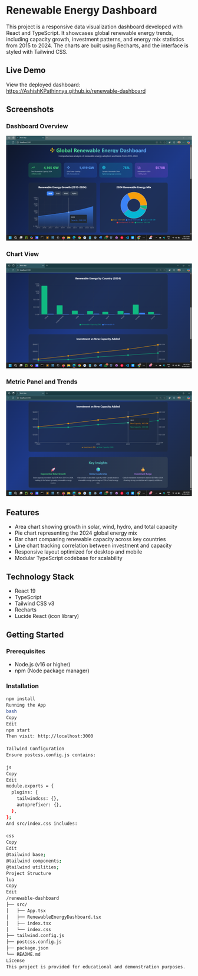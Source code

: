 # Renewable Energy Dashboard

This project is a responsive data visualization dashboard developed with React and TypeScript. It showcases global renewable energy trends, including capacity growth, investment patterns, and energy mix statistics from 2015 to 2024. The charts are built using Recharts, and the interface is styled with Tailwind CSS.

## Live Demo

View the deployed dashboard:  
https://AshishKPathinnya.github.io/renewable-dashboard


## Screenshots

### Dashboard Overview
![Screenshot 1](Screenshot1.png)

### Chart View
![Screenshot 2](Screenshot2.png)

### Metric Panel and Trends
![Screenshot 3](Screenshot3.png)


## Features

- Area chart showing growth in solar, wind, hydro, and total capacity
- Pie chart representing the 2024 global energy mix
- Bar chart comparing renewable capacity across key countries
- Line chart tracking correlation between investment and capacity
- Responsive layout optimized for desktop and mobile
- Modular TypeScript codebase for scalability

## Technology Stack

- React 19
- TypeScript
- Tailwind CSS v3
- Recharts
- Lucide React (icon library)

## Getting Started

### Prerequisites

- Node.js (v16 or higher)
- npm (Node package manager)

### Installation

```bash
npm install
Running the App
bash
Copy
Edit
npm start
Then visit: http://localhost:3000

Tailwind Configuration
Ensure postcss.config.js contains:

js
Copy
Edit
module.exports = {
  plugins: {
    tailwindcss: {},
    autoprefixer: {},
  },
};
And src/index.css includes:

css
Copy
Edit
@tailwind base;
@tailwind components;
@tailwind utilities;
Project Structure
lua
Copy
Edit
/renewable-dashboard
├── src/
│   ├── App.tsx
│   ├── RenewableEnergyDashboard.tsx
│   ├── index.tsx
│   └── index.css
├── tailwind.config.js
├── postcss.config.js
├── package.json
└── README.md
License
This project is provided for educational and demonstration purposes.